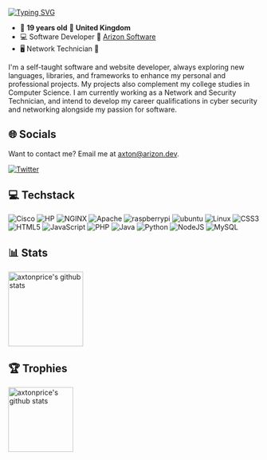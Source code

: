 <!-- <img width="400" src="https://github.com/axtonprice/axtonprice/assets/37771600/69512f03-0068-4c59-a0ec-1409f5c0e43b"> -->

[![Typing SVG](https://readme-typing-svg.demolab.com?font=Fira+Code&weight=700&size=30&duration=3000&pause=1000&color=F7F7F7&background=7E7E7E00&vCenter=true&width=438&height=49&lines=axtonprice)](https://git.io/typing-svg)
- :date: **19 years old** 📍 **United Kingdom**
- :computer: Software Developer :office: <a href="https://github.com/arizon-dev" target="_blank" title="Arizon Software">Arizon Software</a>
- 🖥️ Network Technician :school: 

I'm a self-taught software and website developer, always exploring new languages, libraries, and frameworks to enhance my personal and professional projects. My projects also complement my college studies in Computer Science. 
I am currently working as a Network and Security Technician, and intend to develop my career qualifications in cyber security and networking alongside my passion for software.

## 🌐 Socials
Want to contact me? Email me at [axton@arizon.dev](mailto:axton@arizon.dev).

[![Twitter](https://img.shields.io/badge/Twitter-%231DA1F2.svg?logo=X&logoColor=white)](https://twitter.com/axtonprice) 

## 💻 Techstack
![Cisco](https://img.shields.io/badge/cisco-%231572B6.svg?style=flat&logo=cisco&logoColor=white&color=1BA0D7) 
![HP](https://img.shields.io/badge/HP-%231572B6.svg?style=flat&logo=hp&logoColor=white&color=0096D6) 
![NGINX](https://img.shields.io/badge/NGINX-%231572B6.svg?style=flat&logo=NGINX&logoColor=white&color=009639) 
![Apache](https://img.shields.io/badge/Apache-%231572B6.svg?style=flat&logo=Apache&logoColor=white&color=009639) 
![raspberrypi](https://img.shields.io/badge/raspberrypi-%E95420.svg?style=flat&logo=raspberrypi&logoColor=white&color=A22846) 
![ubuntu](https://img.shields.io/badge/ubuntu-%231572B6.svg?style=flat&logo=ubuntu&logoColor=white&color=E95420) 
![Linux](https://img.shields.io/badge/Linux-FCC624?style=flat&logo=linux&logoColor=black)
![CSS3](https://img.shields.io/badge/css3-%231572B6.svg?style=flat&logo=css3&logoColor=white) 
![HTML5](https://img.shields.io/badge/html5-%23E34F26.svg?style=flat&logo=html5&logoColor=white) 
![JavaScript](https://img.shields.io/badge/javascript-%23323330.svg?style=flat&logo=javascript&logoColor=%23F7DF1E) 
![PHP](https://img.shields.io/badge/php-%23777BB4.svg?style=flat&logo=php&logoColor=white) 
![Java](https://img.shields.io/badge/oracle-3670A0?style=flat&logo=jar&logoColor=ffdd54) 
![Python](https://img.shields.io/badge/python-3670A0?style=flat&logo=python&logoColor=ffdd54) 
![NodeJS](https://img.shields.io/badge/node.js-6DA55F?style=flat&logo=node.js&logoColor=white) 
![MySQL](https://img.shields.io/badge/mysql-%2300f.svg?style=flat&logo=mysql&logoColor=white) 

## 📊 Stats
<a href="https://github.com/axtonprice?tab=repositories">
  <img height="150px" src="https://github-readme-stats.vercel.app/api?username=axtonprice&show_icons=true&count_private=true&include_all_commits=true&line_height=21&cache_seconds=1800&theme=algolia" alt="axtonprice's github stats" />
</a>

## 🏆 Trophies
<a href="https://github.com/axtonprice?tab=achievements">
  <img height="130px" src="https://github-profile-trophy.vercel.app/?username=axtonprice&theme=flat&no-frame=false&no-bg=false&margin-w=4" alt="axtonprice's github stats" />
</a>

<!--
## 💰 Support
[![Patreon](https://img.shields.io/badge/Patreon-ee6352?style=for-the-badge&logo=patreon&logoColor=black)](https://www.patreon.com/axtonprice/) 
[![Sponsor](https://img.shields.io/badge/sponsor-30363D?style=for-the-badge&logo=GitHub-Sponsors&logoColor=#EA4AAA)](https://github.com/sponsors/axtonprice) 
-->
